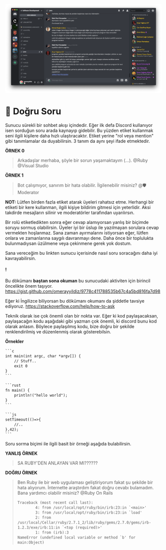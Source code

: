 ![question channels](../assets/img/question.png)

# 🤔 **Doğru Soru**

Sunucu sürekli bir sohbet akışı içindedir. Eğer ilk defa Discord kullanıyor isen sorduğun soru arada kaynayıp gidebilir. Bu yüzden etiket kullanmak seni ilgili kişilere daha hızlı ulaştıracaktır. Etiket yerine "rol veya mention" gibi tanımlamalar da duyabilirsin. 3 tanım da aynı şeyi ifade etmektedir. 

**ÖRNEK 0**
> Arkadaşlar merhaba, şöyle bir sorun yaşamaktayım (...). 
> @Ruby @Visual Studio 

**ÖRNEK 1**
> Bot çalışmıyor, sanırım bir hata olabilir. İlgilenebilir misiniz?
> @🛡️ Moderator 

**NOT:** Lütfen birden fazla etiket atarak üyeleri rahatsız etme. Herhangi bir etiketi bir kere kullanman, ilgili kişiye bildirim gitmesi için yeterlidir. Aksi takdirde mesajların silinir ve moderatörler tarafından uyarılırsın.

Bir rolü etiketledikten sonra eğer cevap alamıyorsan yanlış bir biçimde soruyu sormuş olabilirsin. Üyeler iyi bir üslup ile yazılmayan sorulara cevap vermekten hoşlanmaz. Sana zaman ayırmalarını istiyorsan eğer, lütfen onlara ve zamanlarına saygılı davranmayı dene. Daha önce bir toplulukta bulunmadıysan üzülmene veya çekinmene gerek yok dostum. 

Sana vereceğim bu linkten sunucu içerisinde nasıl soru soracağını daha iyi kavrayabilirsin.

#### !
Bu dökümanı **baştan sona okuman** bu sunucudaki aktiviten için birincil öncelikte önem taşıyor. 
https://gist.github.com/omerayyildiz/9778c411788535b67c4a5bd816fa7d98

Eğer ki İngilizce biliyorsan bu dökümanı okumanı da şiddetle tavsiye ediyoruz.
https://stackoverflow.com/help/how-to-ask

Teknik olarak ise çok önemli olan bir nokta var.
Eğer ki kod paylaşacaksan, paylaşacağın kodu aşağıdaki gibi yazman çok önemli, ki discord bunu kod olarak anlasın. 
Böylece paylaşılmış kodu, bize doğru bir şekilde renklendirilmiş ve düzenlenmiş olarak gösterebilsin.

**Örnekler**

````
```c
int main(int argc, char *argv[]) {
    // Stuff..
    exit 0
}
```
````

````
```rust
fn main() {
    println!("hello world");
}
```
````

````
```js
setTimeout(()=>{
    //..
},42);
```
````

Soru sorma biçimi ile ilgili basit bir örneği aşağıda bulabilirsin.

**YANLIŞ ÖRNEK**
> SA RUBY'DEN ANLAYAN VAR MI??????

**DOĞRU ÖRNEK**
> Ben Ruby ile bir web uygulaması geliştiriyorum fakat şu şekilde bir hata alıyorum. İnternette araştırdım fakat doğru cevabı bulamadım. Bana yardımcı olabilir misiniz? @Ruby On Rails 
> 
> ```
> Traceback (most recent call last):
>         4: from /usr/local/opt/ruby/bin/irb:23:in `<main>'
>         3: from /usr/local/opt/ruby/bin/irb:23:in `load'
>         2: from /usr/local/Cellar/ruby/2.7.1_2/lib/ruby/gems/2.7.0/gems/irb-1.2.3/exe/irb:11:in `<top (required)>'
>         1: from (irb):3
> NameError (undefined local variable or method `b' for main:Object)
> ```
